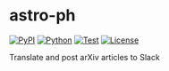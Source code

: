 # astro-ph

[![PyPI](https://img.shields.io/pypi/v/astro-ph.svg?label=PyPI&style=flat-square)](https://pypi.org/project/astro-ph/)
[![Python](https://img.shields.io/pypi/pyversions/astro-ph.svg?label=Python&color=yellow&style=flat-square)](https://pypi.org/project/astro-ph/)
[![Test](https://img.shields.io/github/workflow/status/astropenguin/astro-ph/Test?logo=github&label=Test&style=flat-square)](https://github.com/astropenguin/astro-ph/actions)
[![License](https://img.shields.io/badge/license-MIT-blue.svg?label=License&style=flat-square)](LICENSE)

Translate and post arXiv articles to Slack
